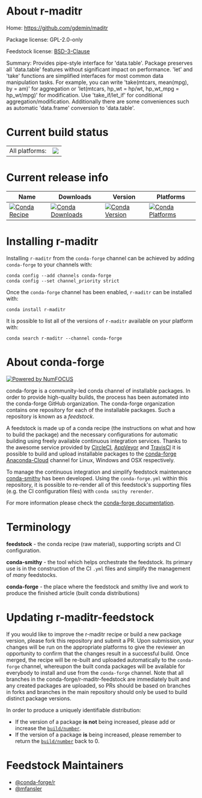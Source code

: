 About r-maditr
==============

Home: https://github.com/gdemin/maditr

Package license: GPL-2.0-only

Feedstock license: [BSD-3-Clause](https://github.com/conda-forge/r-maditr-feedstock/blob/master/LICENSE.txt)

Summary: Provides pipe-style interface for 'data.table'. Package preserves all 'data.table' features without significant impact on performance. 'let' and 'take' functions are simplified interfaces for most common data manipulation tasks. For example, you can write 'take(mtcars, mean(mpg), by = am)' for aggregation or 'let(mtcars, hp_wt = hp/wt, hp_wt_mpg = hp_wt/mpg)' for modification. Use 'take_if/let_if' for conditional aggregation/modification. Additionally there are some conveniences such as automatic 'data.frame' conversion to 'data.table'.

Current build status
====================


<table><tr><td>All platforms:</td>
    <td>
      <a href="https://dev.azure.com/conda-forge/feedstock-builds/_build/latest?definitionId=14944&branchName=master">
        <img src="https://dev.azure.com/conda-forge/feedstock-builds/_apis/build/status/r-maditr-feedstock?branchName=master">
      </a>
    </td>
  </tr>
</table>

Current release info
====================

| Name | Downloads | Version | Platforms |
| --- | --- | --- | --- |
| [![Conda Recipe](https://img.shields.io/badge/recipe-r--maditr-green.svg)](https://anaconda.org/conda-forge/r-maditr) | [![Conda Downloads](https://img.shields.io/conda/dn/conda-forge/r-maditr.svg)](https://anaconda.org/conda-forge/r-maditr) | [![Conda Version](https://img.shields.io/conda/vn/conda-forge/r-maditr.svg)](https://anaconda.org/conda-forge/r-maditr) | [![Conda Platforms](https://img.shields.io/conda/pn/conda-forge/r-maditr.svg)](https://anaconda.org/conda-forge/r-maditr) |

Installing r-maditr
===================

Installing `r-maditr` from the `conda-forge` channel can be achieved by adding `conda-forge` to your channels with:

```
conda config --add channels conda-forge
conda config --set channel_priority strict
```

Once the `conda-forge` channel has been enabled, `r-maditr` can be installed with:

```
conda install r-maditr
```

It is possible to list all of the versions of `r-maditr` available on your platform with:

```
conda search r-maditr --channel conda-forge
```


About conda-forge
=================

[![Powered by
NumFOCUS](https://img.shields.io/badge/powered%20by-NumFOCUS-orange.svg?style=flat&colorA=E1523D&colorB=007D8A)](https://numfocus.org)

conda-forge is a community-led conda channel of installable packages.
In order to provide high-quality builds, the process has been automated into the
conda-forge GitHub organization. The conda-forge organization contains one repository
for each of the installable packages. Such a repository is known as a *feedstock*.

A feedstock is made up of a conda recipe (the instructions on what and how to build
the package) and the necessary configurations for automatic building using freely
available continuous integration services. Thanks to the awesome service provided by
[CircleCI](https://circleci.com/), [AppVeyor](https://www.appveyor.com/)
and [TravisCI](https://travis-ci.com/) it is possible to build and upload installable
packages to the [conda-forge](https://anaconda.org/conda-forge)
[Anaconda-Cloud](https://anaconda.org/) channel for Linux, Windows and OSX respectively.

To manage the continuous integration and simplify feedstock maintenance
[conda-smithy](https://github.com/conda-forge/conda-smithy) has been developed.
Using the ``conda-forge.yml`` within this repository, it is possible to re-render all of
this feedstock's supporting files (e.g. the CI configuration files) with ``conda smithy rerender``.

For more information please check the [conda-forge documentation](https://conda-forge.org/docs/).

Terminology
===========

**feedstock** - the conda recipe (raw material), supporting scripts and CI configuration.

**conda-smithy** - the tool which helps orchestrate the feedstock.
                   Its primary use is in the construction of the CI ``.yml`` files
                   and simplify the management of *many* feedstocks.

**conda-forge** - the place where the feedstock and smithy live and work to
                  produce the finished article (built conda distributions)


Updating r-maditr-feedstock
===========================

If you would like to improve the r-maditr recipe or build a new
package version, please fork this repository and submit a PR. Upon submission,
your changes will be run on the appropriate platforms to give the reviewer an
opportunity to confirm that the changes result in a successful build. Once
merged, the recipe will be re-built and uploaded automatically to the
`conda-forge` channel, whereupon the built conda packages will be available for
everybody to install and use from the `conda-forge` channel.
Note that all branches in the conda-forge/r-maditr-feedstock are
immediately built and any created packages are uploaded, so PRs should be based
on branches in forks and branches in the main repository should only be used to
build distinct package versions.

In order to produce a uniquely identifiable distribution:
 * If the version of a package **is not** being increased, please add or increase
   the [``build/number``](https://docs.conda.io/projects/conda-build/en/latest/resources/define-metadata.html#build-number-and-string).
 * If the version of a package **is** being increased, please remember to return
   the [``build/number``](https://docs.conda.io/projects/conda-build/en/latest/resources/define-metadata.html#build-number-and-string)
   back to 0.

Feedstock Maintainers
=====================

* [@conda-forge/r](https://github.com/conda-forge/r/)
* [@mfansler](https://github.com/mfansler/)

